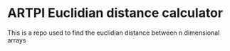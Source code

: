 # ARTPI Euclidian distance calculator

This is a repo used to find the euclidian distance between n dimensional arrays
